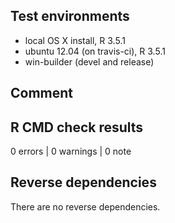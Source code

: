 
## Test environments

* local OS X install, R 3.5.1
* ubuntu 12.04 (on travis-ci), R 3.5.1
* win-builder (devel and release)

## Comment

## R CMD check results

0 errors | 0 warnings | 0 note


## Reverse dependencies

There are no reverse dependencies.

